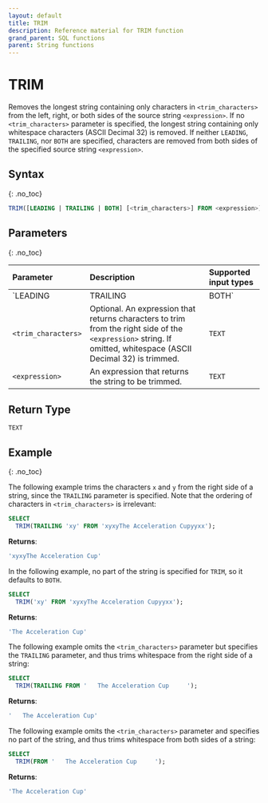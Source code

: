 ```yaml
---
layout: default
title: TRIM
description: Reference material for TRIM function
grand_parent: SQL functions
parent: String functions
---
```


# TRIM

Removes the longest string containing only characters in `<trim_characters>` from the left, right, or both sides of the source string `<expression>`. If no `<trim_characters>` parameter is specified, the longest string containing only whitespace characters (ASCII Decimal 32) is removed. If neither `LEADING`, `TRAILING`, nor `BOTH` are specified, characters are removed from both sides of the specified source string `<expression>`.

## Syntax
{: .no_toc}

```sql
TRIM([LEADING | TRAILING | BOTH] [<trim_characters>] FROM <expression>)
```

## Parameters
{: .no_toc}

| Parameter | Description                         |Supported input types |
| :--------- | :----------------------------------- | :---------------------|
| `LEADING | TRAILING | BOTH` | Optional. Specifies from which part or parts of the `<expression>` to remove the specified `<trim_characters>`. | If omitted, this defaults to `BOTH`.<br><br>`LEADING` - trims from the beginning of the specified string<br><br>`TRAILING` - trims from the end of the specified string. <br><br>`BOTH` - trims from the beginning and the end of the specified string. |
| `<trim_characters>`                | Optional. An expression that returns characters to trim from the right side of the `<expression>` string. If omitted, whitespace (ASCII Decimal 32) is trimmed.  | 	`TEXT` |
| `<expression>`                 | An expression that returns the string to be trimmed.        | `TEXT` |

## Return Type
`TEXT`

## Example
{: .no_toc}

The following example trims the characters `x` and `y` from the right side of a string, since the `TRAILING` parameter is specified. Note that the ordering of characters in `<trim_characters>` is irrelevant:

```sql
SELECT
  TRIM(TRAILING 'xy' FROM 'xyxyThe Acceleration Cupyyxx');
```

**Returns**:

```sql
'xyxyThe Acceleration Cup'
```

In the following example, no part of the string is specified for `TRIM`, so it defaults to `BOTH`.

```sql
SELECT
  TRIM('xy' FROM 'xyxyThe Acceleration Cupyyxx');
```

**Returns**:

```sql
'The Acceleration Cup'
```

The following example omits the `<trim_characters>` parameter but specifies the `TRAILING` parameter, and thus trims whitespace from the right side of a string: 

```sql
SELECT
  TRIM(TRAILING FROM '   The Acceleration Cup     ');
```

**Returns**:

```sql
'   The Acceleration Cup'
```

The following example omits the `<trim_characters>` parameter and specifies no part of the string, and thus trims whitespace from both sides of a string: 

```sql
SELECT
  TRIM(FROM '   The Acceleration Cup     ');
```

**Returns**:

```sql
'The Acceleration Cup'
```
